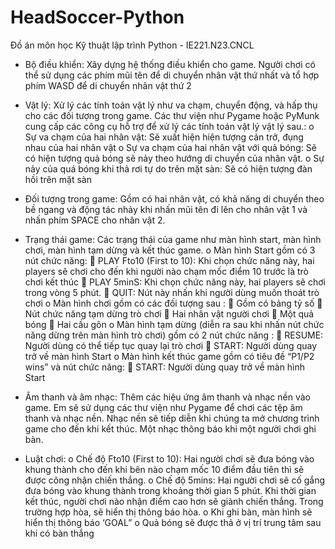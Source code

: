 # HeadSoccer-Python
Đồ án môn học Kỹ thuật lập trình Python - IE221.N23.CNCL

-	 Bộ điều khiển: Xây dựng hệ thống điều khiển cho game. Người chơi có thể sử dụng các phím mũi tên để di chuyển nhân vật thứ nhất và tổ hợp phím WASD để di chuyển nhân vật thứ 2

-	Vật lý: Xử lý các tính toán vật lý như va chạm, chuyển động, và hấp thụ cho các đối tượng trong game. Các thư viện như Pygame hoặc PyMunk cung cấp các công cụ hỗ trợ để xử lý các tính toán vật lý vật lý sau.:
o	Sự va chạm của hai nhân vật: Sẽ xuất hiện hiện tượng cản trở, đụng nhau của hai nhân vật
o	Sự va chạm của hai nhân vật với quả bóng: Sẽ có hiện tượng quả bóng sẽ nảy theo hướng di chuyển của nhân vật.
o	Sự nảy của quá bóng khi thả rơi tự do trên mặt sàn: Sẽ có hiện tượng đàn hồi trên mặt sàn
-	Đối tượng trong game: Gồm có hai nhân vật, có khả năng di chuyển theo bề ngang và động tác nhảy khi nhấn mũi tên đi lên cho nhân vật 1 và nhấn phím SPACE cho nhân vật 2. 

-	Trạng thái game: Các trạng thái của game như màn hình start, màn hình chơi, màn hình tạm dừng và kết thúc game.
o	Màn hình Start gồm có 3 nút chức năng: 
	PLAY  Fto10 (First to 10): Khi chọn chức năng này, hai players sẽ chơi cho đến khi người nào chạm mốc điểm 10 trước là trò chơi kết thúc
	PLAY 5minS: Khi chọn chức năng này, hai players sẽ chơi trong vòng 5 phút.
	QUIT: Nút này nhấn khi người dùng muốn thoát trò chơi
o	Màn hình chơi gồm có các đối tượng sau :
	Gồm có bảng tỷ số 
	Nút chức năng tạm dừng trò chơi
	Hai nhân vật người chơi
	Một quả bóng
	Hai cầu gôn
o	Màn hình tạm dừng (diễn ra sau khi nhấn nút chức năng dừng trên màn hình trò chơi) gồm có 2 nút chức năng :
	RESUME: Người dùng có thể tiếp tục quay lại trò chơi
	START: Người dùng quay trở về màn hình Start
o	Màn hình kết thúc game gồm có tiêu đề “P1/P2 wins” và nút chức năng:
	START: Người dùng quay trở về màn hình Start
-	Âm thanh và âm nhạc: Thêm các hiệu ứng âm thanh và nhạc nền vào game. Em sẽ sử dụng các thư viện như Pygame để chơi các tệp âm thanh và nhạc nền. Nhạc nền sẽ tiếp diễn khi chúng ta mở chương trình game cho đến khi kết thúc. Một nhạc thông báo khi một người chơi ghi bàn.
-	Luật chơi: 
o	Chế độ Fto10 (First to 10): Hai người chơi sẽ đưa bóng vào khung thành cho đến khi bên nào chạm mốc 10 điểm đầu tiên thì sẽ được công nhận chiến thắng.
o	Chế độ 5mins: Hai người chơi sẽ cố gắng đưa bóng vào khung thành trong khoảng thời gian 5 phút. Khi thời gian kết thúc, người chơi nào nhận điểm cao hơn sẽ giành chiến thắng. Trong trường hợp hòa, sẽ hiển thị thông báo hòa.
o	Khi ghi bàn, màn hình sẽ hiển thị thông báo ‘GOAL”
o	Quả bóng sẽ được thả ở vị trí trung tâm sau khi có bàn thắng


